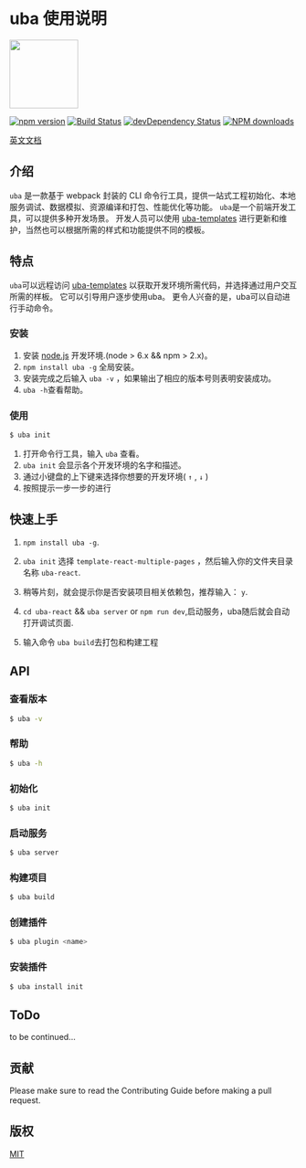 # uba 使用说明

<img src="http://tinper.org/assets/images/uba.png" width="120" />

[![npm version](https://img.shields.io/npm/v/uba.svg)](https://www.npmjs.com/package/uba)
[![Build Status](https://img.shields.io/travis/iuap-design/tinper-uba/master.svg)](https://travis-ci.org/iuap-design/tinper-uba)
[![devDependency Status](https://img.shields.io/david/dev/iuap-design/tinper-uba.svg)](https://david-dm.org/iuap-design/tinper-uba#info=devDependencies)
[![NPM downloads](http://img.shields.io/npm/dm/uba.svg?style=flat)](https://npmjs.org/package/uba)

[英文文档](https://github.com/iuap-design/tinper-uba/blob/master/README.md)

## 介绍
`uba` 是一款基于 webpack 封装的 CLI 命令行工具，提供一站式工程初始化、本地服务调试、数据模拟、资源编译和打包、性能优化等功能。
`uba`是一个前端开发工具，可以提供多种开发场景。 开发人员可以使用 [uba-templates](https://github.com/uba-templates) 进行更新和维护，当然也可以根据所需的样式和功能提供不同的模板。

## 特点
`uba`可以远程访问 [uba-templates](https://github.com/uba-templates) 以获取开发环境所需代码，并选择通过用户交互所需的样板。 它可以引导用户逐步使用uba。 更令人兴奋的是，uba可以自动进行手动命令。

### 安装

1. 安装 [node.js](http://nodejs.org/) 开发环境.(node > 6.x && npm > 2.x)。
2. `npm install uba -g` 全局安装。
3. 安装完成之后输入 `uba -v` ，如果输出了相应的版本号则表明安装成功。
4.  `uba -h`查看帮助。


### 使用


```sh
$ uba init
```
1. 打开命令行工具，输入 `uba` 查看。
2. `uba init` 会显示各个开发环境的名字和描述。
3. 通过小键盘的上下键来选择你想要的开发环境( `↑` , `↓` )
4. 按照提示一步一步的进行

## 快速上手

1. `npm install uba -g`.

2. `uba init` 选择 `template-react-multiple-pages` ，然后输入你的文件夹目录名称 `uba-react`.

3. 稍等片刻，就会提示你是否安装项目相关依赖包，推荐输入： `y`.

4.  `cd uba-react` && `uba server` or `npm run dev`,启动服务，uba随后就会自动打开调试页面.

5. 输入命令 `uba build`去打包和构建工程


## API

### 查看版本
```sh
$ uba -v
```

### 帮助
```sh
$ uba -h
```

### 初始化
```sh
$ uba init
```

### 启动服务
```sh
$ uba server
```

### 构建项目
```sh
$ uba build
```

### 创建插件
```sh
$ uba plugin <name>
```
### 安装插件
```sh
$ uba install init
```


## ToDo

to be continued...

## 贡献
Please make sure to read the Contributing Guide before making a pull request.

## 版权
[MIT](https://github.com/iuap-design/tinper-uba/blob/master/LICENSE)
